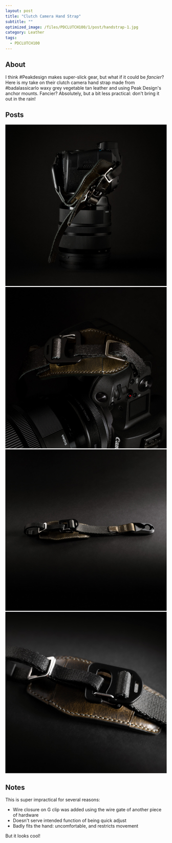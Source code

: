 ```yaml
---
layout: post
title: "Clutch Camera Hand Strap"
subtitle: "" 
optimized_image: /files/PDCLUTCH100/1/post/handstrap-1.jpg
category: Leather
tags:
  - PDCLUTCH100
---
```


## About

I think #Peakdesign makes super-slick gear, but what if it could be *fancier*? Here is my take on their clutch camera hand strap made from #badalassicarlo waxy grey vegetable tan leather and using Peak Design's anchor mounts. Fancier? Absolutely, but a bit less practical: don't bring it out in the rain! ⁠
⁠
## Posts

<img src="/files/PDCLUTCH100/1/post/handstrap-1.jpg">
<img src="/files/PDCLUTCH100/1/post/handstrap-3.jpg">
<img src="/files/PDCLUTCH100/1/post/handstrap-4.jpg">
<img src="/files/PDCLUTCH100/1/post/handstrap-5.jpg">

## Notes

This is super impractical for several reasons:

- Wire closure on G clip was added using the wire gate of another piece of hardware
- Doesn't serve intended function of being quick adjust
- Badly fits the hand: uncomfortable, and restricts movement

But it looks cool!
